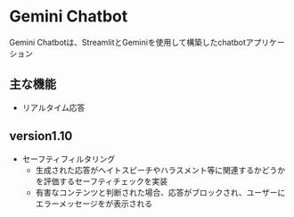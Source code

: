 # Gemini Chatbot

Gemini Chatbotは、StreamlitとGeminiを使用して構築したchatbotアプリケーション
## 主な機能
- リアルタイム応答

## version1.10
- セーフティフィルタリング
    - 生成された応答がヘイトスピーチやハラスメント等に関連するかどうかを評価するセーフティチェックを実装
    - 有害なコンテンツと判断された場合、応答がブロックされ、ユーザーにエラーメッセージをが表示される